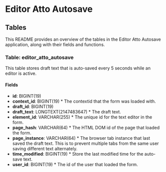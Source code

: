 # Editor Atto Autosave

## Tables

This README provides an overview of the tables in the Editor Atto Autosave application, along with their fields and functions.

### Table: editor_atto_autosave

This table stores draft text that is auto-saved every 5 seconds while an editor is active.

#### Fields

- **id**: BIGINT(19)
- **context_id**: BIGINT(19) \* The contextid that the form was loaded with.
- **draft_id**: BIGINT(19)
- **draft_text**: LONGTEXT(2147483647) \* The draft text.
- **element_id**: VARCHAR(255) \* The unique id for the text editor in the form.
- **page_hash**: VARCHAR(64) \* The HTML DOM id of the page that loaded the form.
- **page_instance**: VARCHAR(64) \* The browser tab instance that last saved the draft text. This is to prevent multiple tabs from the same user saving different text alternately.
- **time_modified**: BIGINT(19) \* Store the last modified time for the auto-save text.
- **user_id**: BIGINT(19) \* The id of the user that loaded the form.
